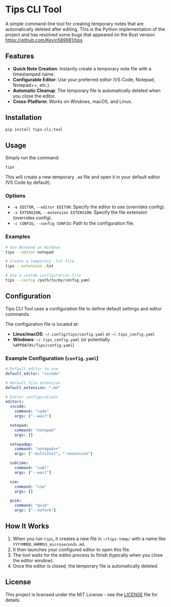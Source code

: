 # Tips CLI Tool

A simple command-line tool for creating temporary notes that are automatically deleted after editing.
This is the Python implementation of the project and has resolved some bugs that appeared on the Rust version https://github.com/Kevin589981/tips

## Features

*   **Quick Note Creation**: Instantly create a temporary note file with a timestamped name.
*   **Configurable Editor**: Use your preferred editor (VS Code, Notepad, Notepad++, etc.).
*   **Automatic Cleanup**: The temporary file is automatically deleted when you close the editor.
*   **Cross-Platform**: Works on Windows, macOS, and Linux.

## Installation

```bash
pip install tips-cli-tool
```

## Usage

Simply run the command:

```bash
tips
```

This will create a new temporary `.md` file and open it in your default editor (VS Code by default).

### Options

*   `-e EDITOR`, `--editor EDITOR`: Specify the editor to use (overrides config).
*   `-x EXTENSION`, `--extension EXTENSION`: Specify the file extension (overrides config).
*   `-c CONFIG`, `--config CONFIG`: Path to the configuration file.

### Examples

```bash
# Use Notepad on Windows
tips --editor notepad

# Create a temporary .txt file
tips --extension .txt

# Use a custom configuration file
tips --config /path/to/my/config.yaml
```

## Configuration

Tips CLI Tool uses a configuration file to define default settings and editor commands.

The configuration file is located at:

*   **Linux/macOS**: `~/.config/tips/config.yaml` or `~/.tips_config.yaml`
*   **Windows**: `~/.tips_config.yaml` (or potentially `%APPDATA%/Tips/config.yaml`)

### Example Configuration (`config.yaml`)

```yaml
# Default editor to use
default_editor: "vscode"

# Default file extension
default_extension: ".md"

# Editor configurations
editors:
  vscode:
    command: "code"
    args: ["--wait"]

  notepad:
    command: "notepad"
    args: []

  notepadpp:
    command: "notepad++"
    args: ["-multiInst", "-nosession"]

  sublime:
    command: "subl"
    args: ["--wait"]

  vim:
    command: "vim"
    args: []

  gvim:
    command: "gvim"
    args: ["--nofork"]
```

## How It Works

1.  When you run `tips`, it creates a new file in `~/tips-temp/` with a name like `YYYYMMDD_HHMMSS_microseconds.md`.
2.  It then launches your configured editor to open this file.
3.  The tool waits for the editor process to finish (typically when you close the editor window).
4.  Once the editor is closed, the temporary file is automatically deleted.

## License

This project is licensed under the MIT License - see the [LICENSE](LICENSE) file for details.
